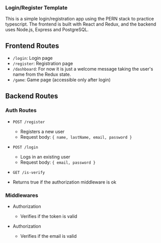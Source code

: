 ### Login/Register Template
This is a simple login/registration app using the PERN stack to practice typescript. The frontend is built with React and Redux, and the backend uses Node.js, Express and PostgreSQL.

## Frontend Routes

- `/login`: Login page
- `/register`: Registration page
- `/dashboard`: For now it is just a welcome message taking the user's name from the Redux state.
- `/game`: Game page (accessible only after login)

## Backend Routes

### Auth Routes

- `POST /register`
  - Registers a new user
  - Request body: `{ name, lastName, email, password }`

- `POST /login`
  - Logs in an existing user
  - Request body: `{ email, password }`
 
 - `GET /is-verify`
  - Returns true if the authorization middleware is ok

### Middlewares

- Authorization
  - Verifies if the token is valid

- Authorization
  - Verifies if the email is valid
